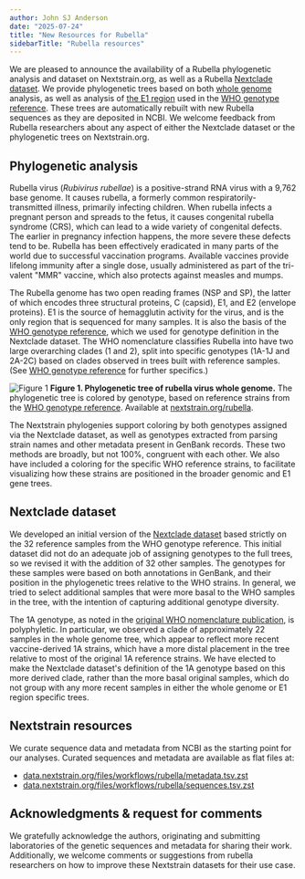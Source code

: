 ```yaml
---
author: John SJ Anderson
date: "2025-07-24"
title: "New Resources for Rubella"
sidebarTitle: "Rubella resources"
---
```


We are pleased to announce the availability of a Rubella phylogenetic
analysis and dataset on Nextstrain.org, as well as a Rubella
[Nextclade dataset][]. We provide phylogenetic trees based on both
[whole genome] analysis, as well as analysis of [the E1 region] used in
the [WHO genotype reference][]. These trees are automatically rebuilt
with new Rubella sequences as they are deposited in NCBI. We welcome
feedback from Rubella researchers about any aspect of either the
Nextclade dataset or the phylogenetic trees on Nextstrain.org.

## Phylogenetic analysis

Rubella virus (_Rubivirus rubellae_) is a positive-strand RNA virus
with a 9,762 base genome. It causes rubella, a formerly common
respiratorily-transmitted illness, primarily infecting children. When
rubella infects a pregnant person and spreads to the fetus, it causes
congenital rubella syndrome (CRS), which can lead to a wide variety of
congenital defects. The earlier in pregnancy infection happens, the
more severe these defects tend to be. Rubella has been effectively
eradicated in many parts of the world due to successful vaccination
programs. Available vaccines provide lifelong immunity after a single
dose, usually administered as part of the tri-valent "MMR" vaccine,
which also protects against measles and mumps.

The Rubella genome has two open reading frames (NSP and SP), the
latter of which encodes three structural proteins, C (capsid), E1, and
E2 (envelope proteins). E1 is the source of hemagglutin activity for
the virus, and is the only region that is sequenced for many samples.
It is also the basis of the [WHO genotype reference][], which we used
for genotype definition in the Nextclade dataset. The WHO nomenclature
classifies Rubella into have two large overarching clades (1 and 2),
split into specific genotypes (1A-1J and 2A-2C) based on clades
observed in trees built with reference samples. (See [WHO genotype
reference][] for further specifics.)

![Figure 1](/blog/img/rubella_genome.png)
**Figure 1. Phylogenetic tree of rubella virus whole genome.** The
phylogenetic tree is colored by genotype, based on reference strains
from the [WHO genotype reference][]. Available at
[nextstrain.org/rubella][].

The Nextstrain phylogenies support coloring by both genotypes assigned
via the Nextclade dataset, as well as genotypes extracted from parsing
strain names and other metadata present in GenBank records. These two
methods are broadly, but not 100%, congruent with each other. We also
have included a coloring for the specific WHO reference strains, to
facilitate visualizing how these strains are positioned in the broader
genomic and E1 gene trees.

## Nextclade dataset

We developed an initial version of the [Nextclade dataset][] based
strictly on the 32 reference samples from the WHO genotype reference.
This initial dataset did not do an adequate job of assigning genotypes
to the full trees, so we revised it with the addition of 32 other
samples. The genotypes for these samples were based on both
annotations in GenBank, and their position in the phylogenetic trees
relative to the WHO strains. In general, we tried to select additional
samples that were more basal to the WHO samples in the tree, with the
intention of capturing additional genotype diversity.

The 1A genotype, as noted in the [original WHO nomenclature
publication][], is polyphyletic. In particular, we observed a clade
of approximately 22 samples in the whole genome tree, which appear to
reflect more recent vaccine-derived 1A strains, which have a more
distal placement in the tree relative to most of the original 1A
reference strains. We have elected to make the Nextclade dataset's
definition of the 1A genotype based on this more derived clade, rather
than the more basal original samples, which do not group with any more
recent samples in either the whole genome or E1 region specific trees.

## Nextstrain resources

We curate sequence data and metadata from NCBI as the starting point
for our analyses. Curated sequences and metadata are available as flat
files at:

* [data.nextstrain.org/files/workflows/rubella/metadata.tsv.zst](https://data.nextstrain.org/files/workflows/rubella/metadata.tsv.zst)
* [data.nextstrain.org/files/workflows/rubella/sequences.tsv.zst](https://data.nextstrain.org/files/workflows/rubella/sequences.tsv.zst)

## Acknowledgments & request for comments

We gratefully acknowledge the authors, originating and submitting
laboratories of the genetic sequences and metadata for sharing their
work. Additionally, we welcome comments or suggestions from rubella
researchers on how to improve these Nextstrain datasets for their use
case.

[Nextclade dataset]: https://clades.nextstrain.org/?dataset-name=nextstrain%2Frubella%2FE1
[whole genome]: https://nextstrain.org/rubella/genome
[the E1 region]: https://nextstrain.org/rubella/E1
[WHO genotype reference]: https://www.who.int/publications/i/item/WER8832
[nextstrain.org/rubella]: https://nextstrain.org/rubella
[original WHO nomenclature publication]: https://www.who.int/publications/i/item/WER8014
